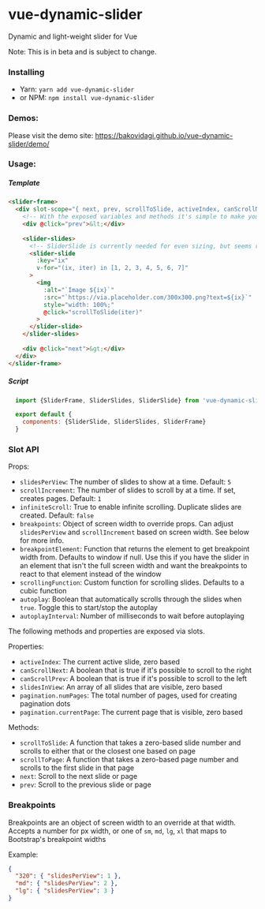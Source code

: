 # vue-dynamic-slider
Dynamic and light-weight slider for Vue

Note: This is in beta and is subject to change.

### Installing
  - Yarn: `yarn add vue-dynamic-slider`
  - or NPM: `npm install vue-dynamic-slider`

### Demos:
Please visit the demo site: https://bakovidagi.github.io/vue-dynamic-slider/demo/

### Usage:

##### Template
```html
<slider-frame>
  <div slot-scope="{ next, prev, scrollToSlide, activeIndex, canScrollNext, canScrollPrev }">
    <!-- With the exposed variables and methods it's simple to make your own pagination -->
    <div @click="prev">&lt;</div>
    
    <slider-slides>
      <!-- SliderSlide is currently needed for even sizing, but seems redundant so will likely be replaced with Flexbox CSS -->
      <slider-slide
        :key="ix"
        v-for="(ix, iter) in [1, 2, 3, 4, 5, 6, 7]"
      >
        <img
          :alt="`Image ${ix}`"
          :src="`https://via.placeholder.com/300x300.png?text=${ix}`"
          style="width: 100%;"
          @click="scrollToSlide(iter)"
        >
      </slider-slide>
    </slider-slides>
    
    <div @click="next">&gt;</div>
  </div>
</slider-frame>
```

##### Script
```js
  import {SliderFrame, SliderSlides, SliderSlide} from 'vue-dynamic-slider';

  export default {
    components: {SliderSlide, SliderSlides, SliderFrame}
  }
```

### Slot API
Props:
- `slidesPerView`: The number of slides to show at a time. Default: `5`
- `scrollIncrement`: The number of slides to scroll by at a time. If set, creates pages. Default: `1`
- `infiniteScroll`: True to enable infinite scrolling. Duplicate slides are created. Default: `false`
- `breakpoints`: Object of screen width to override props. Can adjust `slidesPerView` and `scrollIncrement` based on screen width. See below for more info.
- `breakpointElement`: Function that returns the element to get breakpoint width from. Defaults to window if null.
  Use this if you have the slider in an element that isn't the full screen width and want the breakpoints to
  react to that element instead of the window
- `scrollingFunction`: Custom function for scrolling slides. Defaults to a cubic function
- `autoplay`: Boolean that automatically scrolls through the slides when `true`. Toggle this to start/stop the autoplay
- `autoplayInterval`: Number of milliseconds to wait before autoplaying

The following methods and properties are exposed via slots.

Properties:
- `activeIndex`: The current active slide, zero based
- `canScrollNext`: A boolean that is true if it's possible to scroll to the right
- `canScrollPrev`: A boolean that is true if it's possible to scroll to the left
- `slidesInView`: An array of all slides that are visible, zero based
- `pagination.numPages`: The total number of pages, used for creating pagination dots
- `pagination.currentPage`: The current page that is visible, zero based

Methods:
- `scrollToSlide`: A function that takes a zero-based slide number and scrolls to either that or the closest one based on page
- `scrollToPage`: A function that takes a zero-based page number and scrolls to the first slide in that page
- `next`: Scroll to the next slide or page
- `prev`: Scroll to the previous slide or page

### Breakpoints
Breakpoints are an object of screen width to an override at that width.
Accepts a number for px width, or one of `sm`, `md`, `lg`, `xl` that maps to Bootstrap's breakpoint widths

Example:
```json
{
  "320": { "slidesPerView": 1 },
  "md": { "slidesPerView": 2 },
  "lg": { "slidesPerView": 3 }
}
```
